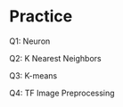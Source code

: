 # Practice  
Q1: Neuron                                       
             
Q2: K Nearest Neighbors      
       
Q3: K-means                
        
Q4: TF Image Preprocessing             
  
